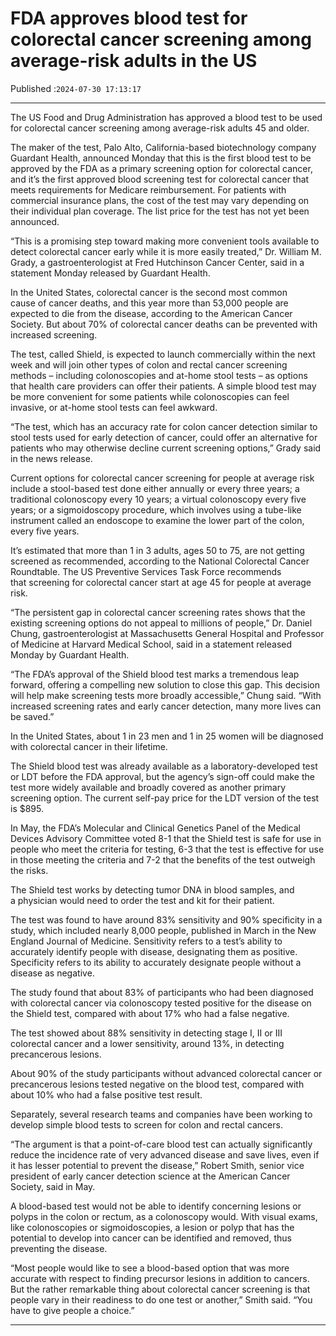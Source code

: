 # FDA approves blood test for colorectal cancer screening among average-risk adults in the US

Published :`2024-07-30 17:13:17`

---

The US Food and Drug Administration has approved a blood test to be used for colorectal cancer screening among average-risk adults 45 and older.

The maker of the test, Palo Alto, California-based biotechnology company Guardant Health, announced Monday that this is the first blood test to be approved by the FDA as a primary screening option for colorectal cancer, and it’s the first approved blood screening test for colorectal cancer that meets requirements for Medicare reimbursement. For patients with commercial insurance plans, the cost of the test may vary depending on their individual plan coverage. The list price for the test has not yet been announced.

“This is a promising step toward making more convenient tools available to detect colorectal cancer early while it is more easily treated,” Dr. William M. Grady, a gastroenterologist at Fred Hutchinson Cancer Center, said in a statement Monday released by Guardant Health.

In the United States, colorectal cancer is the second most common cause of cancer deaths, and this year more than 53,000 people are expected to die from the disease, according to the American Cancer Society. But about 70% of colorectal cancer deaths can be prevented with increased screening.

The test, called Shield, is expected to launch commercially within the next week and will join other types of colon and rectal cancer screening methods – including colonoscopies and at-home stool tests – as options that health care providers can offer their patients. A simple blood test may be more convenient for some patients while colonoscopies can feel invasive, or at-home stool tests can feel awkward.

“The test, which has an accuracy rate for colon cancer detection similar to stool tests used for early detection of cancer, could offer an alternative for patients who may otherwise decline current screening options,” Grady said in the news release.

Current options for colorectal cancer screening for people at average risk include a stool-based test done either annually or every three years; a traditional colonoscopy every 10 years; a virtual colonoscopy every five years; or a sigmoidoscopy procedure, which involves using a tube-like instrument called an endoscope to examine the lower part of the colon, every five years.

It’s estimated that more than 1 in 3 adults, ages 50 to 75, are not getting screened as recommended, according to the National Colorectal Cancer Roundtable. The US Preventive Services Task Force recommends that screening for colorectal cancer start at age 45 for people at average risk.

“The persistent gap in colorectal cancer screening rates shows that the existing screening options do not appeal to millions of people,” Dr. Daniel Chung, gastroenterologist at Massachusetts General Hospital and Professor of Medicine at Harvard Medical School, said in a statement released Monday by Guardant Health.

“The FDA’s approval of the Shield blood test marks a tremendous leap forward, offering a compelling new solution to close this gap. This decision will help make screening tests more broadly accessible,” Chung said. “With increased screening rates and early cancer detection, many more lives can be saved.”

In the United States, about 1 in 23 men and 1 in 25 women will be diagnosed with colorectal cancer in their lifetime.

The Shield blood test was already available as a laboratory-developed test or LDT before the FDA approval, but the agency’s sign-off could make the test more widely available and broadly covered as another primary screening option. The current self-pay price for the LDT version of the test is $895.

In May, the FDA’s Molecular and Clinical Genetics Panel of the Medical Devices Advisory Committee voted 8-1 that the Shield test is safe for use in people who meet the criteria for testing, 6-3 that the test is effective for use in those meeting the criteria and 7-2 that the benefits of the test outweigh the risks.

The Shield test works by detecting tumor DNA in blood samples, and a physician would need to order the test and kit for their patient.

The test was found to have around 83% sensitivity and 90% specificity in a study, which included nearly 8,000 people, published in March in the New England Journal of Medicine. Sensitivity refers to a test’s ability to accurately identify people with disease, designating them as positive. Specificity refers to its ability to accurately designate people without a disease as negative.

The study found that about 83% of participants who had been diagnosed with colorectal cancer via colonoscopy tested positive for the disease on the Shield test, compared with about 17% who had a false negative.

The test showed about 88% sensitivity in detecting stage I, II or III colorectal cancer and a lower sensitivity, around 13%, in detecting precancerous lesions.

About 90% of the study participants without advanced colorectal cancer or precancerous lesions tested negative on the blood test, compared with about 10% who had a false positive test result.

Separately, several research teams and companies have been working to develop simple blood tests to screen for colon and rectal cancers.

“The argument is that a point-of-care blood test can actually significantly reduce the incidence rate of very advanced disease and save lives, even if it has lesser potential to prevent the disease,” Robert Smith, senior vice president of early cancer detection science at the American Cancer Society, said in May.

A blood-based test would not be able to identify concerning lesions or polyps in the colon or rectum, as a colonoscopy would. With visual exams, like colonoscopies or sigmoidoscopies, a lesion or polyp that has the potential to develop into cancer can be identified and removed, thus preventing the disease.

“Most people would like to see a blood-based option that was more accurate with respect to finding precursor lesions in addition to cancers. But the rather remarkable thing about colorectal cancer screening is that people vary in their readiness to do one test or another,” Smith said. “You have to give people a choice.”

---

